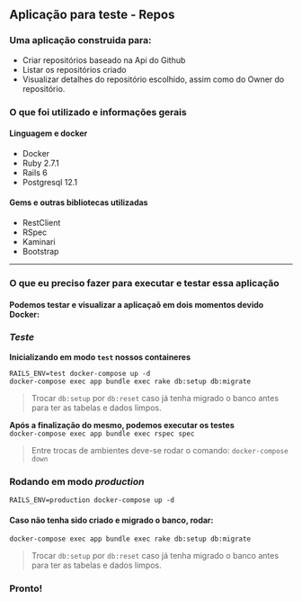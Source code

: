 ## Aplicação para teste - Repos

### Uma aplicação construida para:
- Criar repositórios baseado na Api do Github
- Listar os repositórios criado
- Visualizar detalhes do repositório escolhido, assim como do Owner do repositório.

### O que foi utilizado e informações gerais
#### Linguagem e docker
- Docker
- Ruby 2.7.1
- Rails 6
- Postgresql 12.1

#### Gems e outras bibliotecas utilizadas
- RestClient
- RSpec
- Kaminari
- Bootstrap
____
### O que eu preciso fazer para executar e testar essa aplicação
#### Podemos testar e visualizar a aplicaçaõ em dois momentos devido Docker:
### *Teste*
**Inicializando em modo `test` nossos containeres** <br>

`RAILS_ENV=test docker-compose up -d` <br>
`docker-compose exec app bundle exec rake db:setup db:migrate` <br>
> Trocar `db:setup` por `db:reset` caso já tenha migrado o banco antes para ter as tabelas e dados limpos.

**Após a finalização do mesmo, podemos executar os testes** <br>
`docker-compose exec app bundle exec rspec spec`
> Entre trocas de ambientes deve-se rodar o comando: `docker-compose down`
### Rodando em modo *production*
`RAILS_ENV=production docker-compose up -d` <br>
#### Caso não tenha sido criado e migrado o banco, rodar:
`docker-compose exec app bundle exec rake db:setup db:migrate`

> Trocar `db:setup` por `db:reset` caso já tenha migrado o banco antes para ter as tabelas e dados limpos.
### Pronto!